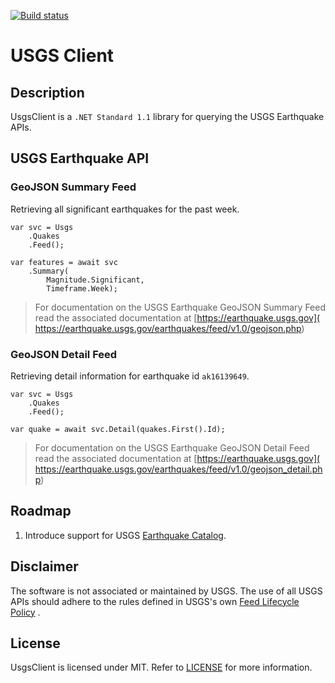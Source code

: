 [![Build status](https://ci.appveyor.com/api/projects/status/ael1mr6xk4yw97uf?svg=true)](https://ci.appveyor.com/project/rjhernandez/usgsclient-dt44t)


# USGS Client
## Description
UsgsClient is a `.NET Standard 1.1` library for querying the USGS Earthquake APIs.

## USGS Earthquake API
### GeoJSON Summary Feed
Retrieving all significant earthquakes for the past week.
```
var svc = Usgs
    .Quakes
    .Feed();

var features = await svc
    .Summary(
        Magnitude.Significant,
        Timeframe.Week);
```
> For documentation on the USGS Earthquake GeoJSON Summary Feed read the associated documentation at [https://earthquake.usgs.gov](
https://earthquake.usgs.gov/earthquakes/feed/v1.0/geojson.php)

### GeoJSON Detail Feed
Retrieving detail information for earthquake id `ak16139649`.
```
var svc = Usgs
    .Quakes
    .Feed();

var quake = await svc.Detail(quakes.First().Id);
```
> For documentation on the USGS Earthquake GeoJSON Detail Feed read the associated documentation at [https://earthquake.usgs.gov](
https://earthquake.usgs.gov/earthquakes/feed/v1.0/geojson_detail.php)

## Roadmap
1) Introduce support for USGS [Earthquake Catalog](https://earthquake.usgs.gov/fdsnws/event/1/).

## Disclaimer
The software is not associated or maintained by USGS. The use of all USGS APIs should adhere to the rules defined in USGS's own [Feed Lifecycle Policy](https://earthquake.usgs.gov/earthquakes/feed/policy.php)
.
## License
UsgsClient is licensed under MIT. Refer to [LICENSE](https://github.com/overridethis/UsgsClient/blob/master/LICENSE) for more information.